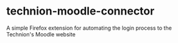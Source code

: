 technion-moodle-connector
=========================

A simple Firefox extension for automating the login process to the Technion's Moodle website
